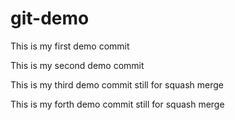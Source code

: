 # git-demo

This is my first demo commit

This is my second demo commit

This is my third demo commit still for squash merge

This is my forth demo commit still for squash merge
